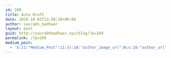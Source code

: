 ```yaml
---
id: 289
title: Auto Draft
date: 2020-10-02T13:50:20+00:00
author: saurabh_badhwar
layout: post
guid: http://saurabhbadhwar.xyz/blog/?p=289
permalink: /?p=289
medium_post:
  - 'O:11:"Medium_Post":11:{s:16:"author_image_url";N;s:10:"author_url";N;s:11:"byline_name";N;s:12:"byline_email";N;s:10:"cross_link";N;s:2:"id";N;s:21:"follower_notification";N;s:7:"license";N;s:14:"publication_id";N;s:6:"status";N;s:3:"url";N;}'
---
```

